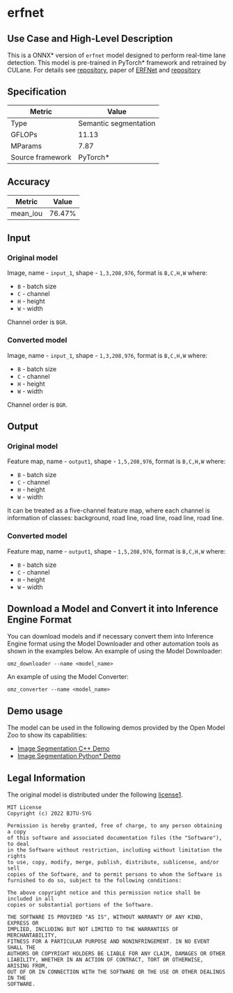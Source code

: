 # erfnet

## Use Case and High-Level Description

  This is a ONNX\* version of `erfnet` model designed to perform real-time lane detection.
  This model is pre-trained in PyTorch\* framework and retrained by CULane.
  For details see [repository](https://github.com/Zhangxianwen2021/ERFNet),
  paper of [ERFNet](https://doi.org/10.1109/TITS.2017.2750080) and [repository](https://github.com/cardwing/Codes-for-Lane-Detection/tree/master/ERFNet-CULane-PyTorch)

## Specification

| Metric            |        Value          |
|-------------------|-----------------------|
| Type              | Semantic segmentation |
| GFLOPs            | 11.13                 |
| MParams           | 7.87                  |
| Source framework  | PyTorch\*             |

## Accuracy

|  Metric  |  Value |
|  ------  | -------|
| mean_iou | 76.47% |

## Input

### Original model

Image, name - `input_1`, shape - `1,3,208,976`, format is `B,C,H,W` where:

- `B` - batch size
- `C` - channel
- `H` - height
- `W` - width


Channel order is `BGR`.

### Converted model

Image, name - `input_1`, shape - `1,3,208,976`, format is `B,C,H,W` where:

- `B` - batch size
- `C` - channel
- `H` - height
- `W` - width


Channel order is `BGR`.

## Output

### Original model
Feature map, name - `output1`, shape - `1,5,208,976`, format is `B,C,H,W` where:

- `B` - batch size
- `C` - channel
- `H` - height
- `W` - width

It can be treated as a five-channel feature map, where each channel is information of classes: background, road line, road line, road line, road line.


### Converted model

Feature map, name - `output1`, shape - `1,5,208,976`, format is `B,C,H,W` where:

- `B` - batch size
- `C` - channel
- `H` - height
- `W` - width


## Download a Model and Convert it into Inference Engine Format

You can download models and if necessary convert them into Inference Engine format using the Model Downloader and other automation tools as shown in the examples below.
An example of using the Model Downloader:
```
omz_downloader --name <model_name>
```
An example of using the Model Converter:
```
omz_converter --name <model_name>
```
## Demo usage

The model can be used in the following demos provided by the Open Model Zoo to show its capabilities:

* [Image Segmentation C++ Demo](../../../demos/segmentation_demo/cpp/README.md)
* [Image Segmentation Python\* Demo](../../../demos/segmentation_demo/python/README.md)
## Legal Information

The original model is distributed under the following [license1](https://raw.githubusercontent.com/Zhangxianwen2021/ERFNet/main/License).

```
MIT License
Copyright (c) 2022 BJTU-SYG

Permission is hereby granted, free of charge, to any person obtaining a copy
of this software and associated documentation files (the "Software"), to deal
in the Software without restriction, including without limitation the rights
to use, copy, modify, merge, publish, distribute, sublicense, and/or sell
copies of the Software, and to permit persons to whom the Software is
furnished to do so, subject to the following conditions:

The above copyright notice and this permission notice shall be included in all
copies or substantial portions of the Software.

THE SOFTWARE IS PROVIDED "AS IS", WITHOUT WARRANTY OF ANY KIND, EXPRESS OR
IMPLIED, INCLUDING BUT NOT LIMITED TO THE WARRANTIES OF MERCHANTABILITY,
FITNESS FOR A PARTICULAR PURPOSE AND NONINFRINGEMENT. IN NO EVENT SHALL THE
AUTHORS OR COPYRIGHT HOLDERS BE LIABLE FOR ANY CLAIM, DAMAGES OR OTHER
LIABILITY, WHETHER IN AN ACTION OF CONTRACT, TORT OR OTHERWISE, ARISING FROM,
OUT OF OR IN CONNECTION WITH THE SOFTWARE OR THE USE OR OTHER DEALINGS IN THE
SOFTWARE.
```
